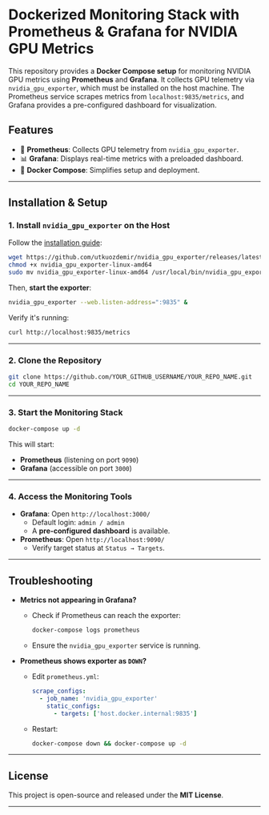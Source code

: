 # **Dockerized Monitoring Stack with Prometheus & Grafana for NVIDIA GPU Metrics**

This repository provides a **Docker Compose setup** for monitoring NVIDIA GPU metrics using **Prometheus** and **Grafana**. It collects GPU telemetry via `nvidia_gpu_exporter`, which must be installed on the host machine. The Prometheus service scrapes metrics from `localhost:9835/metrics`, and Grafana provides a pre-configured dashboard for visualization.

## **Features**
- 🚀 **Prometheus**: Collects GPU telemetry from `nvidia_gpu_exporter`.
- 📊 **Grafana**: Displays real-time metrics with a preloaded dashboard.
- 🔄 **Docker Compose**: Simplifies setup and deployment.

---

## **Installation & Setup**

### **1. Install `nvidia_gpu_exporter` on the Host**
Follow the [installation guide](https://github.com/utkuozdemir/nvidia_gpu_exporter/blob/master/INSTALL.md):

```sh
wget https://github.com/utkuozdemir/nvidia_gpu_exporter/releases/latest/download/nvidia_gpu_exporter-linux-amd64
chmod +x nvidia_gpu_exporter-linux-amd64
sudo mv nvidia_gpu_exporter-linux-amd64 /usr/local/bin/nvidia_gpu_exporter
```

Then, **start the exporter**:

```sh
nvidia_gpu_exporter --web.listen-address=":9835" &
```

Verify it's running:

```sh
curl http://localhost:9835/metrics
```

---

### **2. Clone the Repository**
```sh
git clone https://github.com/YOUR_GITHUB_USERNAME/YOUR_REPO_NAME.git
cd YOUR_REPO_NAME
```

---

### **3. Start the Monitoring Stack**
```sh
docker-compose up -d
```
This will start:
- **Prometheus** (listening on port `9090`)
- **Grafana** (accessible on port `3000`)

---

### **4. Access the Monitoring Tools**
- **Grafana**: Open `http://localhost:3000/`
  - Default login: `admin / admin`
  - A **pre-configured dashboard** is available.
- **Prometheus**: Open `http://localhost:9090/`
  - Verify target status at `Status → Targets`.

---

## **Troubleshooting**
- **Metrics not appearing in Grafana?**
  - Check if Prometheus can reach the exporter:
    ```sh
    docker-compose logs prometheus
    ```
  - Ensure the `nvidia_gpu_exporter` service is running.

- **Prometheus shows exporter as `DOWN`?**
  - Edit `prometheus.yml`:
    ```yaml
    scrape_configs:
      - job_name: 'nvidia_gpu_exporter'
        static_configs:
          - targets: ['host.docker.internal:9835']
    ```
  - Restart:
    ```sh
    docker-compose down && docker-compose up -d
    ```

---

## **License**
This project is open-source and released under the **MIT License**.

---
